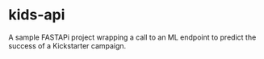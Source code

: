 # kids-api
A sample FASTAPi project wrapping a call to an ML endpoint to predict the success of a Kickstarter campaign.
